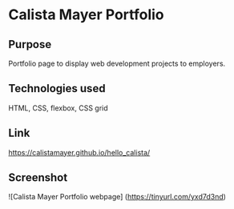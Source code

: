 # Calista Mayer Portfolio

## Purpose
Portfolio page to display web development projects to employers.

## Technologies used
HTML, CSS, flexbox, CSS grid

## Link
https://calistamayer.github.io/hello_calista/

## Screenshot
![Calista Mayer Portfolio webpage]
(https://tinyurl.com/yxd7d3nd)
